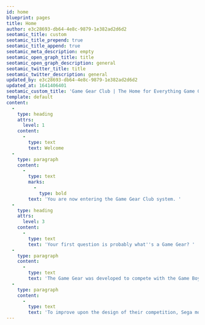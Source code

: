 ```yaml
---
id: home
blueprint: pages
title: Home
author: e3c28693-db64-4e8c-9879-1e382ad2d6d2
seotamic_title: custom
seotamic_title_prepend: true
seotamic_title_append: true
seotamic_meta_description: empty
seotamic_open_graph_title: title
seotamic_open_graph_description: general
seotamic_twitter_title: title
seotamic_twitter_description: general
updated_by: e3c28693-db64-4e8c-9879-1e382ad2d6d2
updated_at: 1641406401
seotamic_custom_title: 'Game Gear Club | The Home for Everything Game Gear'
template: default
content:
  -
    type: heading
    attrs:
      level: 1
    content:
      -
        type: text
        text: Welcome
  -
    type: paragraph
    content:
      -
        type: text
        marks:
          -
            type: bold
        text: 'You are now entering the Game Gear Club system. '
  -
    type: heading
    attrs:
      level: 3
    content:
      -
        type: text
        text: 'Your first question is probably what''s a Game Gear? '
  -
    type: paragraph
    content:
      -
        type: text
        text: 'The Game Gear was developed to compete with the Game Boy, which Nintendo had released in 1989. The console had been designed as a portable version of the Master System, and featured more powerful systems than the Game Boy, including a full-color screen, in contrast to the monochromatic screen of its rival.'
  -
    type: paragraph
    content:
      -
        type: text
        text: 'To improve upon the design of their competition, Sega modeled the Game Gear with a similar shape to a Genesis controller, with the idea being that the curved surfaces and longer length would make the Game Gear more comfortable to hold than the Game Boy.'
---
```

